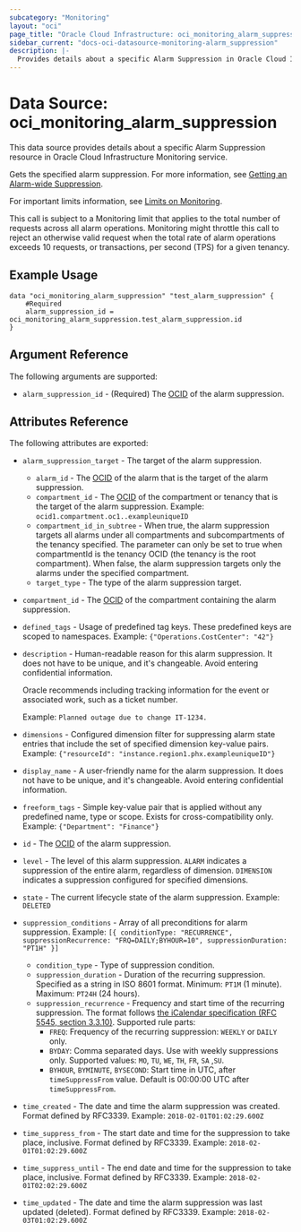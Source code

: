 ```yaml
---
subcategory: "Monitoring"
layout: "oci"
page_title: "Oracle Cloud Infrastructure: oci_monitoring_alarm_suppression"
sidebar_current: "docs-oci-datasource-monitoring-alarm_suppression"
description: |-
  Provides details about a specific Alarm Suppression in Oracle Cloud Infrastructure Monitoring service
---
```


# Data Source: oci_monitoring_alarm_suppression
This data source provides details about a specific Alarm Suppression resource in Oracle Cloud Infrastructure Monitoring service.

Gets the specified alarm suppression. For more information, see
[Getting an Alarm-wide Suppression](https://docs.cloud.oracle.com/iaas/Content/Monitoring/Tasks/get-alarm-suppression.htm).

For important limits information, see
[Limits on Monitoring](https://docs.cloud.oracle.com/iaas/Content/Monitoring/Concepts/monitoringoverview.htm#limits).

This call is subject to a Monitoring limit that applies to the total number of requests across all alarm operations.
Monitoring might throttle this call to reject an otherwise valid request when the total rate of alarm operations exceeds 10 requests,
or transactions, per second (TPS) for a given tenancy.


## Example Usage

```hcl
data "oci_monitoring_alarm_suppression" "test_alarm_suppression" {
	#Required
	alarm_suppression_id = oci_monitoring_alarm_suppression.test_alarm_suppression.id
}
```

## Argument Reference

The following arguments are supported:

* `alarm_suppression_id` - (Required) The [OCID](https://docs.cloud.oracle.com/iaas/Content/General/Concepts/identifiers.htm) of the alarm suppression.


## Attributes Reference

The following attributes are exported:

* `alarm_suppression_target` - The target of the alarm suppression.
	* `alarm_id` - The [OCID](https://docs.cloud.oracle.com/iaas/Content/General/Concepts/identifiers.htm) of the alarm that is the target of the alarm suppression.
	* `compartment_id` - The [OCID](https://docs.cloud.oracle.com/iaas/Content/General/Concepts/identifiers.htm) of the compartment or tenancy that is the  target of the alarm suppression. Example: `ocid1.compartment.oc1..exampleuniqueID` 
	* `compartment_id_in_subtree` - When true, the alarm suppression targets all alarms under all compartments and subcompartments of  the tenancy specified. The parameter can only be set to true when compartmentId is the tenancy OCID  (the tenancy is the root compartment). When false, the alarm suppression targets only the alarms under the specified compartment. 
	* `target_type` - The type of the alarm suppression target.
* `compartment_id` - The [OCID](https://docs.cloud.oracle.com/iaas/Content/General/Concepts/identifiers.htm) of the compartment containing the alarm suppression.
* `defined_tags` - Usage of predefined tag keys. These predefined keys are scoped to namespaces. Example: `{"Operations.CostCenter": "42"}` 
* `description` - Human-readable reason for this alarm suppression. It does not have to be unique, and it's changeable. Avoid entering confidential information.

	Oracle recommends including tracking information for the event or associated work, such as a ticket number.

	Example: `Planned outage due to change IT-1234.` 
* `dimensions` - Configured dimension filter for suppressing alarm state entries that include the set of specified dimension key-value pairs.  Example: `{"resourceId": "instance.region1.phx.exampleuniqueID"}` 
* `display_name` - A user-friendly name for the alarm suppression. It does not have to be unique, and it's changeable. Avoid entering confidential information.
* `freeform_tags` - Simple key-value pair that is applied without any predefined name, type or scope. Exists for cross-compatibility only. Example: `{"Department": "Finance"}` 
* `id` - The [OCID](https://docs.cloud.oracle.com/iaas/Content/General/Concepts/identifiers.htm) of the alarm suppression.
* `level` - The level of this alarm suppression. `ALARM` indicates a suppression of the entire alarm, regardless of dimension. `DIMENSION` indicates a suppression configured for specified dimensions. 
* `state` - The current lifecycle state of the alarm suppression.  Example: `DELETED` 
* `suppression_conditions` - Array of all preconditions for alarm suppression. Example: `[{ conditionType: "RECURRENCE", suppressionRecurrence: "FRQ=DAILY;BYHOUR=10", suppressionDuration: "PT1H" }]` 
	* `condition_type` - Type of suppression condition.
	* `suppression_duration` - Duration of the recurring suppression. Specified as a string in ISO 8601 format. Minimum: `PT1M` (1 minute). Maximum: `PT24H` (24 hours). 
	* `suppression_recurrence` - Frequency and start time of the recurring suppression. The format follows [the iCalendar specification (RFC 5545, section 3.3.10)](https://datatracker.ietf.org/doc/html/rfc5545#section-3.3.10). Supported rule parts:
		* `FREQ`: Frequency of the recurring suppression: `WEEKLY` or `DAILY` only.
		* `BYDAY`: Comma separated days. Use with weekly suppressions only. Supported values: `MO`, `TU`, `WE`, `TH`, `FR`, `SA` ,`SU`.
		* `BYHOUR`, `BYMINUTE`, `BYSECOND`: Start time in UTC, after `timeSuppressFrom` value. Default is 00:00:00 UTC after `timeSuppressFrom`. 
* `time_created` - The date and time the alarm suppression was created. Format defined by RFC3339.  Example: `2018-02-01T01:02:29.600Z` 
* `time_suppress_from` - The start date and time for the suppression to take place, inclusive. Format defined by RFC3339.  Example: `2018-02-01T01:02:29.600Z` 
* `time_suppress_until` - The end date and time for the suppression to take place, inclusive. Format defined by RFC3339.  Example: `2018-02-01T02:02:29.600Z` 
* `time_updated` - The date and time the alarm suppression was last updated (deleted). Format defined by RFC3339.  Example: `2018-02-03T01:02:29.600Z` 

